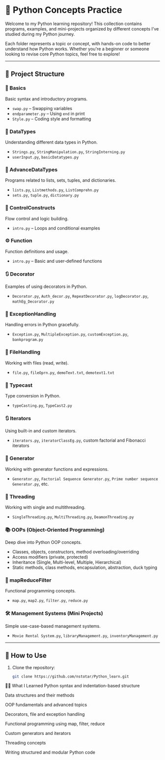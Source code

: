 # 🐍 Python Concepts Practice

Welcome to my Python learning repository! This collection contains programs, examples, and mini-projects organized by different concepts I've studied during my Python journey.

Each folder represents a topic or concept, with hands-on code to better understand how Python works. Whether you're a beginner or someone looking to revise core Python topics, feel free to explore!

---

## 📁 Project Structure

### 🔰 Basics
Basic syntax and introductory programs.
- `swap.py` – Swapping variables
- `endparameter.py` – Using `end` in print
- `Style.py` – Coding style and formatting

### 🧠 DataTypes
Understanding different data types in Python.
- `Strings.py`, `StringManipulation.py`, `StringInterning.py`
- `userInput.py`, `basicDatatypes.py`

### 🧮 AdvanceDataTypes
Programs related to lists, sets, tuples, and dictionaries.
- `lists.py`, `Listmethods.py`, `ListComprehn.py`
- `sets.py`, `tuple.py`, `dictionary.py`

### 🔁 ControlConstructs
Flow control and logic building.
- `intro.py` – Loops and conditional examples

### ⚙️ Function
Function definitions and usage.
- `intro.py` – Basic and user-defined functions

### 🔃 Decorator
Examples of using decorators in Python.
- `Decorator.py`, `Auth_decor.py`, `RepeatDecorator.py`, `logDecorator.py`, `mathEg_Decorator.py`

### 🧪 ExceptionHandling
Handling errors in Python gracefully.
- `Exception.py`, `MultipleException.py`, `customException.py`, `bankprogram.py`

### 📁 FileHandling
Working with files (read, write).
- `file.py`, `fileOprn.py`, `demoText.txt`, `demotext1.txt`

### 🔀 Typecast
Type conversion in Python.
- `typeCasting.py`, `TypeCast2.py`

### 🔃 Iterators
Using built-in and custom iterators.
- `iterators.py`, `iteratorClassEg.py`, custom factorial and Fibonacci iterators

### 🔄 Generator
Working with generator functions and expressions.
- `Generator.py`, `Factorial Sequence Generator.py`, `Prime number sequence Generator.py`, etc.

### 🧵 Threading
Working with single and multithreading.
- `SingleThreading.py`, `MultiThreading.py`, `DeamonThreading.py`

### 📚 OOPs (Object-Oriented Programming)
Deep dive into Python OOP concepts.
- Classes, objects, constructors, method overloading/overriding
- Access modifiers (private, protected)
- Inheritance (Single, Multi-level, Multiple, Hierarchical)
- Static methods, class methods, encapsulation, abstraction, duck typing

### 🧰 mapReduceFilter
Functional programming concepts.
- `map.py`, `map2.py`, `filter.py`, `reduce.py`

### 🛠️ Management Systems (Mini Projects)
Simple use-case-based management systems.
- `Movie Rental System.py`, `libraryManagement.py`, `inventoryManagement.py`

---

## 🚀 How to Use

1. Clone the repository:
   ```bash
   git clone https://github.com/nstotar/Python_learn.git

🙋‍♂️ What I Learned
Python syntax and indentation-based structure

Data structures and their methods

OOP fundamentals and advanced topics

Decorators, file and exception handling

Functional programming using map, filter, reduce

Custom generators and iterators

Threading concepts

Writing structured and modular Python code

